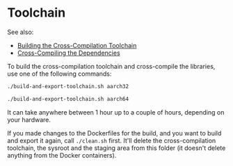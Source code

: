 # Toolchain

See also:

- [Building the Cross-Compilation Toolchain](https://tttapa.github.io/Pages/Raspberry-Pi/C++-Development/Building-The-Toolchain.html)
- [Cross-Compiling the Dependencies](https://tttapa.github.io/Pages/Raspberry-Pi/C++-Development/Dependencies.html)

To build the cross-compilation toolchain and cross-compile the libraries, use one of the following commands:

```sh
./build-and-export-toolchain.sh aarch32
```
```sh
./build-and-export-toolchain.sh aarch64
```

It can take anywhere between 1 hour up to a couple of hours, depending on your hardware.

If you made changes to the Dockerfiles for the build, and you want to build and export it again, call `./clean.sh` first. 
It'll delete the cross-compilation toolchain, the sysroot and the staging area from this folder (it doesn't delete anything from the Docker containers).
